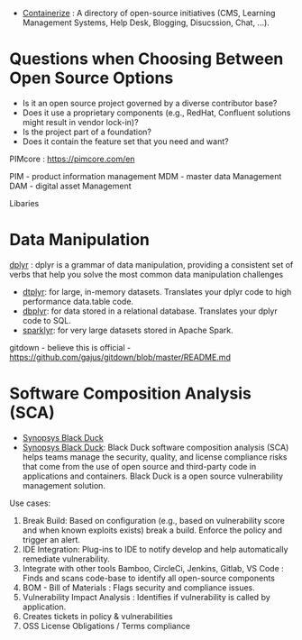 

- [Containerize](https://www.containerize.com/) : A directory of open-source initiatives (CMS, Learning Management Systems, Help Desk, Blogging, Disucssion, Chat, ...).

# Questions when Choosing Between Open Source Options
- Is it an open source project governed by a diverse contributor base?
- Does it use a proprietary components (e.g., RedHat, Confluent solutions might result in vendor lock-in)?
- Is the project part of a foundation?
- Does it contain the feature set that you need and want?


PIMcore : https://pimcore.com/en

PIM - product information management
MDM - master data Management
DAM - digital asset Management

Libaries

# Data Manipulation
[dplyr](https://dplyr.tidyverse.org/) : dplyr is a grammar of data manipulation, providing a consistent set of verbs that help you solve the most common data manipulation challenges
  - [dtplyr](https://dtplyr.tidyverse.org/): for large, in-memory datasets. Translates your dplyr code to high performance data.table code.
  - [dbplyr](https://dbplyr.tidyverse.org/): for data stored in a relational database. Translates your dplyr code to SQL.
  - [sparklyr](https://spark.rstudio.com/): for very large datasets stored in Apache Spark.



gitdown - believe this is official - https://github.com/gajus/gitdown/blob/master/README.md


# Software Composition Analysis (SCA)
- [Synopsys Black Duck](https://en.wikipedia.org/wiki/Synopsys)
- [Synopsys Black Duck](https://www.synopsys.com/software-integrity/security-testing/software-composition-analysis.html?utm_source=bing&utm_medium=cpc&utm_term=&utm_campaign=B_S_Black_Duck_Brand&cmp=ps-SIG-B_S_Black_Duck_Brand&msclkid=51eee8fa6d981952f3b38ad194623a61): Black Duck software composition analysis (SCA) helps teams manage the security, quality, and license compliance risks that come from the use of open source and third-party code in applications and containers.  Black Duck is a open source vulnerability management solution.  

Use cases:
1. Break Build:  Based on configuration (e.g., based on vulnerability score and when known exploits exists) break a build.  Enforce the policy and trigger an alert.
1. IDE Integration: Plug-ins to IDE to notify develop and help automatically remediate vulnerability.
1. Integrate with other tools Bamboo, CircleCi, Jenkins, Gitlab, VS Code : Finds and scans code-base to identify all open-source components
1. BOM - Bill of Materials : Flags security and compliance issues.
1. Vulnerability Impact Analysis : Identifies if vulnerability is called by application.
1. Creates tickets in policy & vulnerabilities
1. OSS License Obligations / Terms compliance
